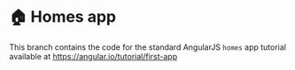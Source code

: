 # 🏠 Homes app

This branch contains the code for the standard AngularJS `homes` app tutorial available at https://angular.io/tutorial/first-app
